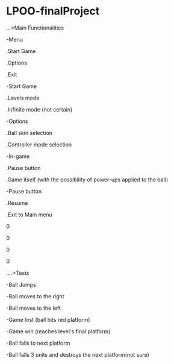 # LPOO-finalProject

<p>...>Main Functionalities</p>
<p></p>
<p> </p>
<p>-Menu</p>
<p>	.Start Game</p>
<p>	.Options</p>
<p>	.Exit</p>



<p>   -Start Game</p>
<p>	.Levels mode</p>
<p>	.Infinite mode (not certain)</p>
<p>   -Options</p>
<p>	.Ball skin selection</p>
<p>	.Controller mode selection </p>
<p>-In-game</p>
<p>	.Pause button</p>
<p>	.Game itself (with the possibility of power-ups applied to the ball)</p>
<p>   -Pause button</p>
<p>	.Resume</p>
<p>	.Exit to Main menu</p>
<p>0 </p>
<p> 0</p>
<p> 0</p>
<p> 0</p>
<p>....>Tests</p>

<p>-Ball Jumps</p>
<p>-Ball moves to the right</p>
<p>-Ball moves to the left</p>
<p>-Game lost (ball hits red platform)</p>
<p>-Game win (reaches level's final platform)</p>
<p>-Ball falls to next platform</p>
<p>-Ball falls 3 units and destroys the next platform(not sure)</p>
